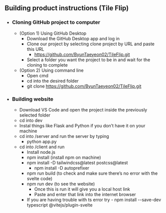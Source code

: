 ## __Building product instructions (Tile Flip)__ ##

- ### __Cloning GitHub project to computer__ ###
	- (Option 1) Using GitHub Desktop
		- Download the GitHub Desktop app and log in
		- Clone our project by selecting clone project by URL and paste this URL
			- https://github.com/ByunTaeyeon02/TileFlip.git
		- Select a folder you want the project to be in and wait for the cloning to complete
	- (Option 2) Using command line
		- Open cmd
		- cd into the desired folder
		- git clone https://github.com/ByunTaeyeon02/TileFlip.git
- ### __Building website__ ###
	- Download VS Code and open the project inside the previously selected folder
	- cd into dev
	- Instal things like Flask and Python if you don’t have it on your machine
	- cd into /server and run the server by typing 
		- python app.py
	- cd into /client and run
		- Install node.js
		- npm install (install npm on machine)
  		- npm install -D tailwindcss@latest postcss@latest
    		- npm install -D autoprefixer
		- npm run build (to check and make sure there’s no error with the svelte code)
		- npm run dev (to see the website)
			- Once this is run it will give you a local host link
			- Paste and enter that link into the internet browser
   		- If you are having trouble with ts error try
     			- npm install --save-dev typescript @vitejs/plugin-svelte
